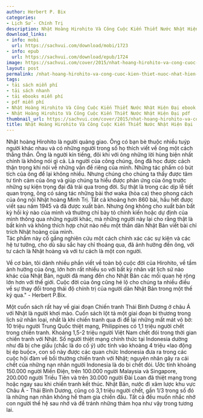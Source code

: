 ```yaml
---
author: Herbert P. Bix
categories:
- Lịch Sử - Chính Trị
description: Nhật Hoàng Hirohito Và Công Cuộc Kiến Thiết Nước Nhật Hiện Đại
download_links:
- info: mobi
  url: https://sachvui.com/download/mobi/1723
- info: epub
  url: https://sachvui.com/download/epub/1724
image: https://sachvui.com/cover/2015/nhat-hoang-hirohito-va-cong-cuoc-kien-thiet-nuoc-nhat-hien-dai.jpg
layout: post
permalink: /nhat-hoang-hirohito-va-cong-cuoc-kien-thiet-nuoc-nhat-hien-dai.html
tags:
- tải sách miễn phí
- tải sách nhanh
- tải ebooks miễn phí
- pdf miễn phí
- Nhật Hoàng Hirohito Và Công Cuộc Kiến Thiết Nước Nhật Hiện Đại ebook
- Nhật Hoàng Hirohito Và Công Cuộc Kiến Thiết Nước Nhật Hiện Đại pdf
thumbnail_url: https://sachvui.com/cover/2015/nhat-hoang-hirohito-va-cong-cuoc-kien-thiet-nuoc-nhat-hien-dai.jpg
title: Nhật Hoàng Hirohito Và Công Cuộc Kiến Thiết Nước Nhật Hiện Đại
---
```


 <div class="item-desc text-justify"> <p>Nhật hoàng Hirohito là người quảng giao. Ông có bạn bè thuộc nhiều tuýp người khác nhau và có những người trong số họ thích viết về ông một cách thẳng thắn. Ông là người kín tiếng, đôi khi với ông những lời hùng biện nhất chính là không nói gì cả. Là người của công chúng, ông đã học được cách thận trọng khi nói về những vấn đề riêng của mình. Những tác phẩm có bút tích của ông để lại không nhiều. Nhưng chúng cho chúng ta thấy được tâm tư tình cảm của ông và giúp chúng ta hiểu được phản ứng của ông trước những sự kiện trọng đại đã trải qua trong đời. Sự thật là trong các dịp lễ tiết quan trọng, ông có sáng tác những bài thơ waka (hòa ca) theo phong cách của ông nội Nhật hoàng Minh Trị. Tất cả khoảng hơn 860 bài, hầu hết được viết sau năm 1945 và đã được xuất bản. Nhưng ông không cho xuất bản bất kỳ hồi ký nào của mình và thường chỉ bày tỏ chính kiến hoặc dự định của mình thông qua những người khác, mà những người này lại cho rằng thật là bất kính và không thích hợp chút nào nếu một thần dân Nhật Bản viết bài chỉ trích Nhật hoàng của mình.<br>Tác phẩm này cố gắng nghiên cứu một cách chính xác các sự kiện và các hệ tư tưởng, cho dù sâu sắc hay chỉ thoáng qua, đã ảnh hưởng đến ông, với tư cách là Nhật hoàng và với tư cách là một con người.</p><p>Về cơ bản, tôi dành nhiều phần viết về toàn bộ cuộc đời của Hirohito, về tầm ảnh hưởng của ông, lớn hơn rất nhiều so với bất kỳ nhân vật lịch sử nào khác của Nhật Bản, người đã mang đến cho Nhật Bản các mối quan hệ rộng lớn hơn với thế giới. Cuộc đời của ông cũng hé lộ cho chúng ta nhiều điều về sự thay đổi trong thái độ chính trị của người dân Nhật Bản trong một thế kỷ qua." - Herbert P.Bix.</p><p>Một cuốn sách rất hay về giai đoạn Chiến tranh Thái Bình Dương ở châu Á với Nhật là người khơi mào. Cuốn sách lột tả một giai đoạn bi thương trong lịch sử nhân loại, nhất là khi chiến tranh qua đi để lại những mất mát vô bờ: 10 triệu người Trung Quốc thiệt mạng, Philippines có 1,1 triệu người chết trong chiến tranh. Khoảng 1,5-2 triệu người Việt Nam chết đói trong thời gian chiến tranh với Nhật. Số người thiệt mạng chính thức tại Indonesia dường như đã bị che giấu (chắc là do cố ý) ước tính vào khoảng 4 triệu «lao động bị ép buộc», con số này được các quan chức Indonesia đưa ra trong các cuộc hội đàm về bồi thường chiến tranh với Nhật; nguyên nhân gây ra cái chết của những nạn nhân người Indonesia là do bi chết đói. Ước tính khoảng 150.000 người Miến Điện, trên 100.000 người Malaysia và Singapore, 200.000 người Triều Tiên và trên 30.000 người Đài Loan đã thiệt mạng trong hoặc ngay sau khi chiến tranh kết thúc. Nhật Bản, nước đi xâm lược khu vực Châu Á - Thái Bình Dương, cũng có 3,1 triệu người chết, gần 1/3 trong số đó là những nạn nhân không hề tham gia chiến đấu. Tất cả đều muốn nhắc nhở con người thế hệ sau nhớ và để tránh những thảm họa như vậy trong tương lai.</p> </div>